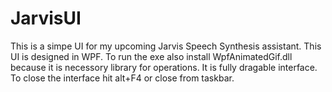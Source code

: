 # JarvisUI
This is a simpe UI for my upcoming Jarvis Speech Synthesis assistant. This UI is designed in WPF. To run the exe also install WpfAnimatedGif.dll because it is necessory library for operations.
It is fully dragable interface.
To close the interface hit alt+F4 or close from taskbar.
